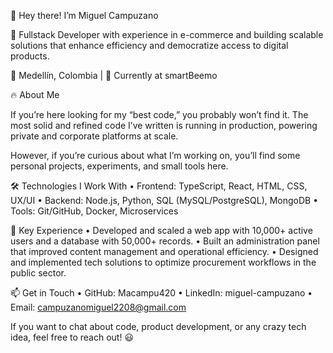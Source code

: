 🖖 Hey there! I’m Miguel Campuzano

🚀 Fullstack Developer with experience in e-commerce and building scalable solutions that enhance efficiency and democratize access to digital products.

📍 Medellín, Colombia | 💼 Currently at smartBeemo

🔥 About Me

If you’re here looking for my “best code,” you probably won’t find it.
The most solid and refined code I’ve written is running in production, powering private and corporate platforms at scale.

However, if you’re curious about what I’m working on, you’ll find some personal projects, experiments, and small tools here.

🛠️ Technologies I Work With
	•	Frontend: TypeScript, React, HTML, CSS, UX/UI
	•	Backend: Node.js, Python, SQL (MySQL/PostgreSQL), MongoDB
	•	Tools: Git/GitHub, Docker, Microservices

🎯 Key Experience
	•	Developed and scaled a web app with 10,000+ active users and a database with 50,000+ records.
	•	Built an administration panel that improved content management and operational efficiency.
	•	Designed and implemented tech solutions to optimize procurement workflows in the public sector.

📫 Get in Touch
	•	GitHub: Macampu420
	•	LinkedIn: miguel-campuzano
	•	Email: campuzanomiguel2208@gmail.com

If you want to chat about code, product development, or any crazy tech idea, feel free to reach out! 😃
